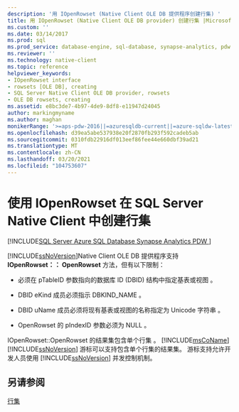 ```yaml
---
description: '用 IOpenRowset (Native Client OLE DB 提供程序创建行集) '
title: 用 IOpenRowset (Native Client OLE DB provider) 创建行集 |Microsoft Docs
ms.custom: ''
ms.date: 03/14/2017
ms.prod: sql
ms.prod_service: database-engine, sql-database, synapse-analytics, pdw
ms.reviewer: ''
ms.technology: native-client
ms.topic: reference
helpviewer_keywords:
- IOpenRowset interface
- rowsets [OLE DB], creating
- SQL Server Native Client OLE DB provider, rowsets
- OLE DB rowsets, creating
ms.assetid: e8bc3de7-4b97-4de9-8df8-e11947d24045
author: markingmyname
ms.author: maghan
monikerRange: '>=aps-pdw-2016||=azuresqldb-current||=azure-sqldw-latest||>=sql-server-2016||>=sql-server-linux-2017||=azuresqldb-mi-current'
ms.openlocfilehash: d39ea5abe537938e20f2870fb293f592cadeb5ab
ms.sourcegitcommit: 0310fdb22916df013eef86fee44e660dbf39ad21
ms.translationtype: MT
ms.contentlocale: zh-CN
ms.lasthandoff: 03/20/2021
ms.locfileid: "104753607"
---
```

# <a name="creating-a-rowset-with-iopenrowset-in-sql-server-native-client"></a>使用 IOpenRowset 在 SQL Server Native Client 中创建行集
[!INCLUDE[SQL Server Azure SQL Database Synapse Analytics PDW ](../../includes/applies-to-version/sql-asdb-asdbmi-asa-pdw.md)]

  [!INCLUDE[ssNoVersion](../../includes/ssnoversion-md.md)]Native Client OLE DB 提供程序支持 **IOpenRowset：： OpenRowset** 方法，但有以下限制：  
  
-   必须在 pTableID 参数指向的数据库 ID (DBID) 结构中指定基表或视图  。  
  
-   DBID eKind 成员必须指示 DBKIND_NAME  。  
  
-   DBID uName 成员必须将现有基表或视图的名称指定为 Unicode 字符串  。  
  
-   OpenRowset 的 pIndexID 参数必须为 NULL   。  
  
 IOpenRowset::OpenRowset 的结果集包含单个行集  。 [!INCLUDE[msCoName](../../includes/msconame-md.md)] [!INCLUDE[ssNoVersion](../../includes/ssnoversion-md.md)] 游标可以支持包含单个行集的结果集。 游标支持允许开发人员使用 [!INCLUDE[ssNoVersion](../../includes/ssnoversion-md.md)] 并发控制机制。  
  
## <a name="see-also"></a>另请参阅  
 [行集](../../relational-databases/native-client-ole-db-rowsets/rowsets.md)  
  
  
